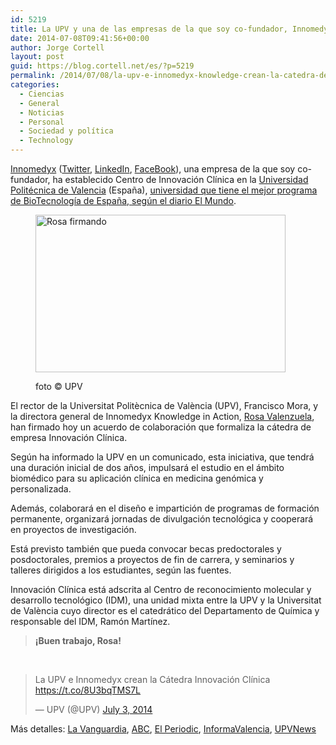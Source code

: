 ```yaml
---
id: 5219
title: La UPV y una de las empresas de la que soy co-fundador, Innomedyx Knowledge, crean la cátedra de Innovación Clínica
date: 2014-07-08T09:41:56+00:00
author: Jorge Cortell
layout: post
guid: https://blog.cortell.net/es/?p=5219
permalink: /2014/07/08/la-upv-e-innomedyx-knowledge-crean-la-catedra-de-innovacion-clinica/
categories:
  - Ciencias
  - General
  - Noticias
  - Personal
  - Sociedad y polí­tica
  - Technology
---
```

<a title="https://www.innomedyx.es/" href="https://www.innomedyx.es/" target="_blank">Innomedyx</a> (<a title="https://twitter.com/INNOMEDYX" href="https://twitter.com/INNOMEDYX" target="_blank">Twitter</a>, <a title="https://www.linkedin.com/company/innomedyx" href="https://www.linkedin.com/company/innomedyx" target="_blank">LinkedIn</a>, <a title="https://es-es.facebook.com/Innomedyx" href="https://es-es.facebook.com/Innomedyx" target="_blank">FaceBook</a>), una empresa de la que soy co-fundador, ha establecido Centro de Innovación Clínica en la <a title="https://www.upv.es" href="https://www.upv.es" target="_blank">Universidad Politécnica de Valencia</a> (España), <a title="https://www.upv.es/noticias-upv/noticia-6389-bioartes-en.html" href="https://www.upv.es/noticias-upv/noticia-6389-bioartes-en.html" target="_blank">universidad que tiene el mejor programa de BioTecnología de España, según el diario El Mundo</a>.<figure style="width: 400px" class="wp-caption aligncenter">

<img src="https://www.upv.es/upl/U0661285.jpg" alt="Rosa firmando" width="400" height="252" /><figcaption class="wp-caption-text">foto © UPV</figcaption></figure> 

El rector de la Universitat Politècnica de València (UPV), Francisco Mora, y la directora general de Innomedyx Knowledge in Action, <a title="https://twitter.com/valenzuela_rosa" href="https://twitter.com/valenzuela_rosa" target="_blank">Rosa Valenzuela</a>, han firmado hoy un acuerdo de colaboración que formaliza la cátedra de empresa Innovación Clínica.

Según ha informado la UPV en un comunicado, esta iniciativa, que tendrá una duración inicial de dos años, impulsará el estudio en el ámbito biomédico para su aplicación clínica en medicina genómica y personalizada.

Además, colaborará en el diseño e impartición de programas de formación permanente, organizará jornadas de divulgación tecnológica y cooperará en proyectos de investigación.

Está previsto también que pueda convocar becas predoctorales y posdoctorales, premios a proyectos de fin de carrera, y seminarios y talleres dirigidos a los estudiantes, según las fuentes.

Innovación Clínica está adscrita al Centro de reconocimiento molecular y desarrollo tecnológico (IDM), una unidad mixta entre la UPV y la Universitat de València cuyo director es el catedrático del Departamento de Química y responsable del IDM, Ramón Martínez.

> **¡Buen trabajo, Rosa!**

&nbsp;

<blockquote class="twitter-tweet" lang="en">
  <p>
    La UPV e Innomedyx crean la Cátedra Innovación Clínica <a href="https://t.co/8U3bqTMS7L">https://t.co/8U3bqTMS7L</a>
  </p>
  
  <p>
    — UPV (@UPV) <a href="https://twitter.com/UPV/statuses/484649056325881857">July 3, 2014</a>
  </p>
</blockquote>



Más detalles: <a title="https://www.lavanguardia.com/local/valencia/20140701/54411472803/la-upv-y-la-innomedyx-knowledge-crean-la-catedra-innovacion-clinica.html" href="https://www.lavanguardia.com/local/valencia/20140701/54411472803/la-upv-y-la-innomedyx-knowledge-crean-la-catedra-innovacion-clinica.html" target="_blank">La Vanguardia</a>, <a title="https://www.abc.es/agencias/noticia.asp?noticia=1612644" href="https://www.abc.es/agencias/noticia.asp?noticia=1612644" target="_blank">ABC</a>, <a title="https://www.elperiodic.com/valencia/noticias/312214_empresa-innomedyx-knowledge-crean-catedra-innovacion-clinica.html" href="https://www.elperiodic.com/valencia/noticias/312214_empresa-innomedyx-knowledge-crean-catedra-innovacion-clinica.html" target="_blank">El Periodic</a>, <a title="https://www.informavalencia.com/salud/item/5960-la-upv-y-la-empresa-innomedyx-knowledge-crean-la-catedra-de-innovacion-clinica" href="https://www.informavalencia.com/salud/item/5960-la-upv-y-la-empresa-innomedyx-knowledge-crean-la-catedra-de-innovacion-clinica" target="_blank">InformaValencia</a>, <a title="https://www.upv.es/entidades/SIE/noticia_887093v.html" href="https://www.upv.es/entidades/SIE/noticia_887093v.html" target="_blank">UPVNews</a>